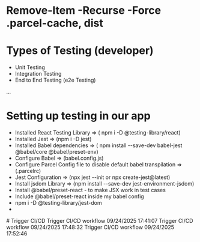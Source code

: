 # Remove-Item -Recurse -Force .parcel-cache, dist

# Types of Testing (developer)
- Unit Testing
- Integration Testing
- End to End Testing (e2e Testing)


...

# Setting up testing in our app
 - Installed React Testing Library =>  ( npm i -D @testing-library/react)
 - Installed Jest =>  (npm i -D jest)
 - Installed Babel dependencies =>  ( npm install --save-dev babel-jest @babel/core @babel/preset-env)
 - Configure Babel =>  (babel.config.js)
 - Configure Parcel Config file to disable default babel transpilation => (.parcelrc)
 - Jest Configuration => (npx jest --init or npx create-jest@latest)
 - Install jsdom Library => (npm install --save-dev jest-environment-jsdom)
 - Install @babel/preset-react - to make JSX work in test cases
 - Include @babel/preset-react inside my babel config
 - npm i -D @testing-library/jest-dom
 - 
#   T r i g g e r   C I / C D  
 T r i g g e r   C I / C D   w o r k f l o w   0 9 / 2 4 / 2 0 2 5   1 7 : 4 1 : 0 7  
 T r i g g e r   C I / C D   w o r k f l o w   0 9 / 2 4 / 2 0 2 5   1 7 : 4 8 : 3 2  
 T r i g g e r   C I / C D   w o r k f l o w   0 9 / 2 4 / 2 0 2 5   1 7 : 5 2 : 4 6  
 